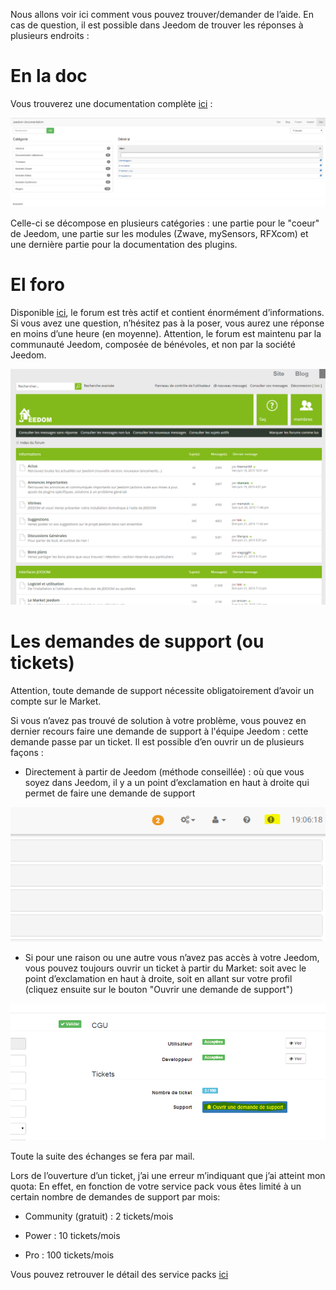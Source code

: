 Nous allons voir ici comment vous pouvez trouver/demander de l’aide. En cas de question, il est possible dans Jeedom de trouver les réponses à plusieurs endroits :

En la doc
=========

Vous trouverez une documentation complète [ici](https://jeedom.fr/doc) :

![](../images/premier-support1.png)

Celle-ci se décompose en plusieurs catégories : une partie pour le "coeur" de Jeedom, une partie sur les modules (Zwave, mySensors, RFXcom) et une dernière partie pour la documentation des plugins.

El foro
=======

Disponible [ici](https://jeedom.com/forum), le forum est très actif et contient énormément d’informations. Si vous avez une question, n’hésitez pas à la poser, vous aurez une réponse en moins d’une heure (en moyenne). Attention, le forum est maintenu par la communauté Jeedom, composée de bénévoles, et non par la société Jeedom.

![](../images/premier-support3.png)

Les demandes de support (ou tickets)
====================================

Attention, toute demande de support nécessite obligatoirement d’avoir un compte sur le Market.

Si vous n’avez pas trouvé de solution à votre problème, vous pouvez en dernier recours faire une demande de support à l'équipe Jeedom : cette demande passe par un ticket. Il est possible d’en ouvrir un de plusieurs façons :

-   Directement à partir de Jeedom (méthode conseillée) : où que vous soyez dans Jeedom, il y a un point d’exclamation en haut à droite qui permet de faire une demande de support

![](../images/premier-support4.png)

-   Si pour une raison ou une autre vous n’avez pas accès à votre Jeedom, vous pouvez toujours ouvrir un ticket à partir du Market: soit avec le point d’exclamation en haut à droite, soit en allant sur votre profil (cliquez ensuite sur le bouton "Ouvrir une demande de support")

![](../images/premier-support5.png)

Toute la suite des échanges se fera par mail.

Lors de l’ouverture d’un ticket, j’ai une erreur m’indiquant que j’ai atteint mon quota: En effet, en fonction de votre service pack vous êtes limité à un certain nombre de demandes de support par mois:

-   Community (gratuit) : 2 tickets/mois

-   Power : 10 tickets/mois

-   Pro : 100 tickets/mois

Vous pouvez retrouver le détail des service packs [ici](https://jeedom.fr/doc/documentation/core/fr_FR/doc-core-service_pack.html)

